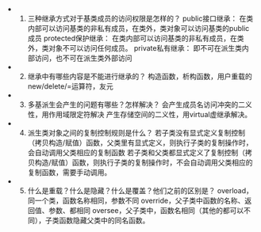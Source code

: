 - 1. 三种继承方式对于基类成员的访问权限是怎样的？
public接口继承：
在类内部可以访问基类的非私有成员，在类外，类对象可以访问基类的public成员
protected保护继承：
在类内部可以访问基类的非私有成员，在类外，类对象不可以访问任何成员。
private私有继承：
即不可在派生类内部访问，也不可在派生类外部访问

- 2. 继承中有哪些内容是不能进行继承的？
构造函数，析构函数，用户重载的new/delete/=运算符，友元


- 3. 多基派生会产生的问题有哪些？怎样解决？
      会产生成员名访问冲突的二义性，用作用域限定符解决
      产生存储空间的二义性，用virtual虚继承解决。

 
- 4. 派生类对象之间的复制控制规则是什么？
     若子类没有显式定义复制控制（拷贝构造/赋值）函数，父类里有显式定义，则执行子类的复制操作时，会自动调用父类相应的复制函数
     若子类和父类都显式定义了复制控制（拷贝构造/赋值）函数，则执行子类的复制操作时，不会自动调用父类相应的复制函数，需要手动调用。


- 5. 什么是重载？什么是隐藏？什么是覆盖？他们之前的区别是？
    overload，同一个类，函数名称相同，参数不同
    override，父子类中函数的名称、返回值、参数、都相同
    oversee，父子类中，函数名相同（其他的都可以不同），子类函数隐藏父类中的同名函数。
